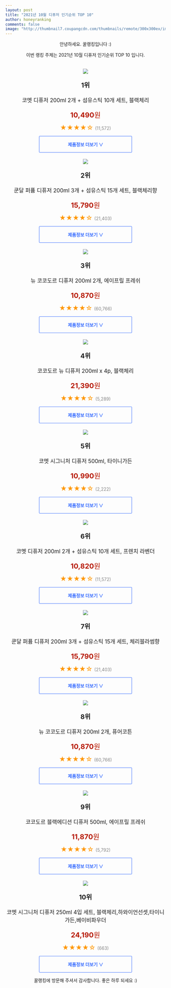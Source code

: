 ```yaml
--- 
layout: post 
title: "2021년 10월 디퓨저 인기순위 TOP 10" 
author: honeyranking 
comments: false 
image: "http://thumbnail7.coupangcdn.com/thumbnails/remote/300x300ex/image/retail/images/521559354339093-0e52c975-f8dd-421e-91ad-8a5ab55314af.jpg" 
--- 
```

<p style="text-align: center;">안녕하세요. 꿀랭킹입니다 :)</p> <p style="text-align: center;">이번 랭킹 주제는 2021년 10월 디퓨저 인기순위 TOP 10 입니다.</p><center><img src="http://thumbnail7.coupangcdn.com/thumbnails/remote/300x300ex/image/retail/images/521559354339093-0e52c975-f8dd-421e-91ad-8a5ab55314af.jpg" style="margin-top:20px" /></center> <p style="text-align: center; font-size: 20px"><b>1위</b></p> <p style="text-align: center; font-size: 17px">코멧 디퓨저 200ml 2개 + 섬유스틱 10개 세트, 블랙체리</p> <p style="text-align: center;"><span style="color: #b61800; font-size: 22px;"><b>10,490</b>원</span></p> <p style="text-align: center;"><span style="color: #ff9600; font-size: 20px;">★★★★☆ </span><span style="color: #878787;">(11,572)</span></p> <center><a href="https://coupa.ng/b8q8GA"> <div style="font-size: 14px; display: inline-block; padding: 15px 90px; color: #346aff; border-radius: 2px; border: 1px solid #346aff; cursor: pointer;"><b>제품정보 더보기 &or;</b></div> </a></center><center><img src="http://thumbnail9.coupangcdn.com/thumbnails/remote/300x300ex/image/retail/images/16053623769426-463ccaf7-1a43-4121-88d4-290c17d6e985.jpg" style="margin-top:20px" /></center> <p style="text-align: center; font-size: 20px"><b>2위</b></p> <p style="text-align: center; font-size: 17px">쿤달 퍼퓸 디퓨저 200ml 3개 + 섬유스틱 15개 세트, 블랙체리향</p> <p style="text-align: center;"><span style="color: #b61800; font-size: 22px;"><b>15,790</b>원</span></p> <p style="text-align: center;"><span style="color: #ff9600; font-size: 20px;">★★★★☆ </span><span style="color: #878787;">(21,403)</span></p> <center><a href="https://coupa.ng/b8q8GB"> <div style="font-size: 14px; display: inline-block; padding: 15px 90px; color: #346aff; border-radius: 2px; border: 1px solid #346aff; cursor: pointer;"><b>제품정보 더보기 &or;</b></div> </a></center><center><img src="http://thumbnail9.coupangcdn.com/thumbnails/remote/300x300ex/image/retail/images/63119187576087-148b2189-07d1-4e90-a725-06d37cd65a61.jpg" style="margin-top:20px" /></center> <p style="text-align: center; font-size: 20px"><b>3위</b></p> <p style="text-align: center; font-size: 17px">뉴 코코도르 디퓨저 200ml 2개, 에이프릴 프레쉬</p> <p style="text-align: center;"><span style="color: #b61800; font-size: 22px;"><b>10,870</b>원</span></p> <p style="text-align: center;"><span style="color: #ff9600; font-size: 20px;">★★★★☆ </span><span style="color: #878787;">(60,766)</span></p> <center><a href="https://coupa.ng/b8q8GE"> <div style="font-size: 14px; display: inline-block; padding: 15px 90px; color: #346aff; border-radius: 2px; border: 1px solid #346aff; cursor: pointer;"><b>제품정보 더보기 &or;</b></div> </a></center><center><img src="http://thumbnail9.coupangcdn.com/thumbnails/remote/300x300ex/image/retail/images/2020/04/14/18/2/f2699554-ae89-4737-9492-638ff71784c4.jpg" style="margin-top:20px" /></center> <p style="text-align: center; font-size: 20px"><b>4위</b></p> <p style="text-align: center; font-size: 17px">코코도르 뉴 디퓨저 200ml x 4p, 블랙체리</p> <p style="text-align: center;"><span style="color: #b61800; font-size: 22px;"><b>21,390</b>원</span></p> <p style="text-align: center;"><span style="color: #ff9600; font-size: 20px;">★★★★☆ </span><span style="color: #878787;">(5,289)</span></p> <center><a href="https://coupa.ng/b8q8GH"> <div style="font-size: 14px; display: inline-block; padding: 15px 90px; color: #346aff; border-radius: 2px; border: 1px solid #346aff; cursor: pointer;"><b>제품정보 더보기 &or;</b></div> </a></center><center><img src="http://thumbnail9.coupangcdn.com/thumbnails/remote/300x300ex/image/retail/images/584554451965253-419b6b1d-329a-4c0c-8733-988e4304be94.png" style="margin-top:20px" /></center> <p style="text-align: center; font-size: 20px"><b>5위</b></p> <p style="text-align: center; font-size: 17px">코멧 시그니처 디퓨저 500ml, 타이니가든</p> <p style="text-align: center;"><span style="color: #b61800; font-size: 22px;"><b>10,990</b>원</span></p> <p style="text-align: center;"><span style="color: #ff9600; font-size: 20px;">★★★★☆ </span><span style="color: #878787;">(2,222)</span></p> <center><a href="https://coupa.ng/b8q8GJ"> <div style="font-size: 14px; display: inline-block; padding: 15px 90px; color: #346aff; border-radius: 2px; border: 1px solid #346aff; cursor: pointer;"><b>제품정보 더보기 &or;</b></div> </a></center><center><img src="http://thumbnail8.coupangcdn.com/thumbnails/remote/300x300ex/image/retail/images/604151000624453-1881ec28-2d12-4b5f-ba37-24d135f1fa2c.jpg" style="margin-top:20px" /></center> <p style="text-align: center; font-size: 20px"><b>6위</b></p> <p style="text-align: center; font-size: 17px">코멧 디퓨저 200ml 2개 + 섬유스틱 10개 세트, 프렌치 라벤더</p> <p style="text-align: center;"><span style="color: #b61800; font-size: 22px;"><b>10,820</b>원</span></p> <p style="text-align: center;"><span style="color: #ff9600; font-size: 20px;">★★★★☆ </span><span style="color: #878787;">(11,572)</span></p> <center><a href="https://coupa.ng/b8q8GL"> <div style="font-size: 14px; display: inline-block; padding: 15px 90px; color: #346aff; border-radius: 2px; border: 1px solid #346aff; cursor: pointer;"><b>제품정보 더보기 &or;</b></div> </a></center><center><img src="http://thumbnail10.coupangcdn.com/thumbnails/remote/300x300ex/image/retail/images/16286140701858-bcd7a38b-e7b7-4373-9066-57c428e9e470.jpg" style="margin-top:20px" /></center> <p style="text-align: center; font-size: 20px"><b>7위</b></p> <p style="text-align: center; font-size: 17px">쿤달 퍼퓸 디퓨저 200ml 3개 + 섬유스틱 15개 세트, 체리블라썸향</p> <p style="text-align: center;"><span style="color: #b61800; font-size: 22px;"><b>15,790</b>원</span></p> <p style="text-align: center;"><span style="color: #ff9600; font-size: 20px;">★★★★☆ </span><span style="color: #878787;">(21,403)</span></p> <center><a href="https://coupa.ng/b8q8GO"> <div style="font-size: 14px; display: inline-block; padding: 15px 90px; color: #346aff; border-radius: 2px; border: 1px solid #346aff; cursor: pointer;"><b>제품정보 더보기 &or;</b></div> </a></center><center><img src="http://thumbnail9.coupangcdn.com/thumbnails/remote/300x300ex/image/retail/images/1384100525960133-f4badf95-b462-410d-a70c-076a8ba2dcd0.png" style="margin-top:20px" /></center> <p style="text-align: center; font-size: 20px"><b>8위</b></p> <p style="text-align: center; font-size: 17px">뉴 코코도르 디퓨저 200ml 2개, 퓨어코튼</p> <p style="text-align: center;"><span style="color: #b61800; font-size: 22px;"><b>10,870</b>원</span></p> <p style="text-align: center;"><span style="color: #ff9600; font-size: 20px;">★★★★☆ </span><span style="color: #878787;">(60,766)</span></p> <center><a href="https://coupa.ng/b8q8GQ"> <div style="font-size: 14px; display: inline-block; padding: 15px 90px; color: #346aff; border-radius: 2px; border: 1px solid #346aff; cursor: pointer;"><b>제품정보 더보기 &or;</b></div> </a></center><center><img src="http://thumbnail6.coupangcdn.com/thumbnails/remote/300x300ex/image/retail/images/1708058074868616-afd362b2-af82-4b22-8037-69f617232154.png" style="margin-top:20px" /></center> <p style="text-align: center; font-size: 20px"><b>9위</b></p> <p style="text-align: center; font-size: 17px">코코도르 블랙에디션 디퓨저 500ml, 에이프릴 프레쉬</p> <p style="text-align: center;"><span style="color: #b61800; font-size: 22px;"><b>11,870</b>원</span></p> <p style="text-align: center;"><span style="color: #ff9600; font-size: 20px;">★★★★☆ </span><span style="color: #878787;">(5,792)</span></p> <center><a href="https://coupa.ng/b8q8GT"> <div style="font-size: 14px; display: inline-block; padding: 15px 90px; color: #346aff; border-radius: 2px; border: 1px solid #346aff; cursor: pointer;"><b>제품정보 더보기 &or;</b></div> </a></center><center><img src="http://thumbnail7.coupangcdn.com/thumbnails/remote/300x300ex/image/retail/images/242966241348321-7a9d3623-afa0-4026-859e-0ea42d5b57eb.jpg" style="margin-top:20px" /></center> <p style="text-align: center; font-size: 20px"><b>10위</b></p> <p style="text-align: center; font-size: 17px">코멧 시그니처 디퓨저 250ml 4입 세트, 블랙체리,하와이언선셋,타이니가든,베이비파우더</p> <p style="text-align: center;"><span style="color: #b61800; font-size: 22px;"><b>24,190</b>원</span></p> <p style="text-align: center;"><span style="color: #ff9600; font-size: 20px;">★★★★☆ </span><span style="color: #878787;">(663)</span></p> <center><a href="https://coupa.ng/b8q8GU"> <div style="font-size: 14px; display: inline-block; padding: 15px 90px; color: #346aff; border-radius: 2px; border: 1px solid #346aff; cursor: pointer;"><b>제품정보 더보기 &or;</b></div> </a></center> <p style="text-align: center;">꿀랭킹에 방문해 주셔서 감사합니다. 좋은 하루 되세요 :)</p>
